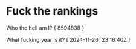 # Fuck the rankings

Who the hell am I?
{ 8594838 }

What fucking year is it?
[ 2024-11-26T23:16:40Z ]
